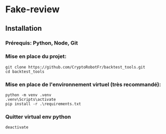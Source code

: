# Fake-review

## Installation

### Prérequis: Python, Node, Git

### Mise en place du projet:

    git clone https://github.com/CryptoRobotFr/backtest_tools.git
    cd backtest_tools

### Mise en place de l'environnement virtuel (très recommandé):

    python -m venv .venv
    .venv\Scripts\activate
    pip install -r .\requirements.txt

### Quitter virtual env python
    deactivate